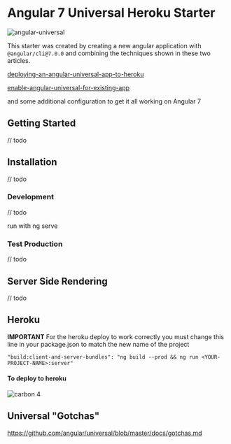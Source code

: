 # Angular 7 Universal Heroku Starter

![angular-universal](https://user-images.githubusercontent.com/20350641/48462006-7ab8c500-e82a-11e8-8f0a-cedf39303957.png)

This starter was created by creating a new angular application with `@angular/cli@7.0.0` and combining the techniques shown in these two articles.

[deploying-an-angular-universal-app-to-heroku](https://medium.com/augie-gardner/deploying-an-angular-universal-app-to-heroku-eca2b7966947)

[enable-angular-universal-for-existing-app](https://medium.com/@mafshin/enable-angular-universal-for-existing-app-3a17694b9177)

and some additional configuration to get it all working on Angular 7

## Getting Started

// todo

## Installation

// todo

### Development

// todo

run with ng serve

### Test Production
// todo


## Server Side Rendering
// todo


## Heroku

**IMPORTANT** For the heroku deploy to work correctly you must change this line in your package.json to match the new name of the project

`"build:client-and-server-bundles": "ng build --prod && ng run <YOUR-PROJECT-NAME>:server"`

#### To deploy to heroku

![carbon 4](https://user-images.githubusercontent.com/20350641/48462923-56f77e00-e82e-11e8-89be-2e6e53148473.png)


## Universal "Gotchas"

https://github.com/angular/universal/blob/master/docs/gotchas.md
